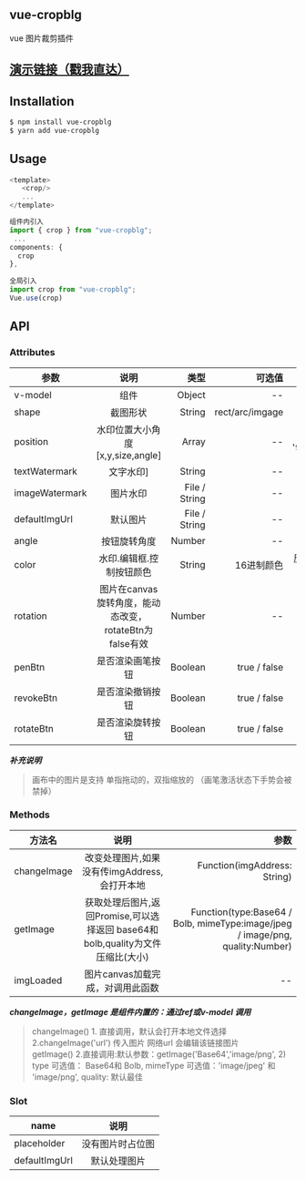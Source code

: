 
## vue-cropblg
vue 图片裁剪插件  
## [演示链接（戳我直达）](http://www.wwwwxy.top/html/blg/)

## Installation

```bash
$ npm install vue-cropblg
$ yarn add vue-cropblg
```
## Usage


```js
<template>
   <crop/>
   ...
</template>

组件内引入
import { crop } from "vue-cropblg";
 ...
components: {
  crop
},
 
全局引入
import crop from "vue-cropblg";
Vue.use(crop)
```

## API

### Attributes
| 参数   |  说明  |  类型 |   可选值 |默认值 |
|--------|:-------:|------:|------:|------:|
| v-model |  组件 | Object|-- | --|
|shape |  截图形状 |  String  |rect/arc/imgage | rect|
| position | 水印位置大小角度[x,y,size,angle]  | Array|--| ['90%', '90%',1,0]|
| textWatermark | 文字水印]  | String|--| --|
| imageWatermark | 图片水印  | File / String|--| --|
| defaultImgUrl | 默认图片  | File / String|--|--|
| angle | 按钮旋转角度  | Number|--| 0|
| color | 水印.编辑框.控制按钮颜色  | String|16进制颜色| 反差最大颜色|
| rotation | 图片在canvas旋转角度，能动态改变，rotateBtn为false有效  | Number | -- | --|
| penBtn | 是否渲染画笔按钮  | Boolean | true / false  | true|
| revokeBtn | 是否渲染撤销按钮  | Boolean | true / false |  true|
| rotateBtn | 是否渲染旋转按钮  | Boolean | true / false |  true|



***补充说明***
 >画布中的图片是支持 单指拖动的，双指缩放的   （画笔激活状态下手势会被禁掉）
### Methods
| 方法名   |  说明  | 参数 |
|--------|:-------:|------:|
|changeImage |  改变处理图片,如果没有传imgAddress,会打开本地 | Function(imgAddress: String)|
| getImage | 获取处理后图片,返回Promise,可以选择返回 base64和bolb,quality为文件压缩比(大小) | Function(type:Base64 / Bolb, mimeType:image/jpeg  /  image/png, quality:Number)|
| imgLoaded | 图片canvas加载完成，对调用此函数 | --|

***changeImage，getImage 是组件内置的：通过ref或v-model 调用***
>changeImage() 1. 直接调用，默认会打开本地文件选择  2.changeImage('url') 传入图片 网络url 会编辑该链接图片  
getImage() 2.直接调用:默认参数：getImage('Base64','image/png', 2)    
type 可选值： Base64和 Bolb, mimeType 可选值：'image/jpeg' 和  'image/png', quality: 默认最佳

### Slot
| name   |  说明  | 
|--------|:-------:|
| placeholder | 没有图片时占位图 | 
| defaultImgUrl |  默认处理图片 |





